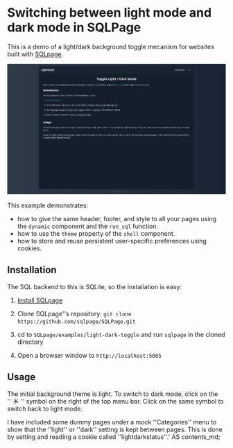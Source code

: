 # Switching between light mode and dark mode in SQLPage

This is a demo of a light/dark background toggle mecanism for websites built with [SQLpage](https://sql-page.com/).

![screenshot](./screenshot.png)

This example demonstrates:
 - how to give the same header, footer, and style to all your pages using the `dynamic` component and the `run_sql` function.
 - how to use the `theme` property of the `shell` component.
 - how to store and reuse persistent user-specific preferences using cookies.


## Installation

The SQL backend to this is SQLite, so the installation is easy:

1. [Install SQLpage](https://sql-page.com/your-first-sql-website/)

1. Clone SQLpage''s repository: `git clone https://github.com/sqlpage/SQLPage.git`

1. cd to `SQLpage/examples/light-dark-toggle` and run `sqlpage` in the cloned directory

1. Open a browser window to `http://localhost:5005`

## Usage

The initial background theme is light. To switch to dark mode, click on the '' ☀ '' symbol on the right of the top menu bar. Click on the same symbol to switch back to light mode.

I have included some dummy pages under a mock ''Categories'' menu to show that the ''light'' or ''dark'' setting is kept between pages. This is done by setting and reading a cookie called ''lightdarkstatus''.' AS contents_md;
